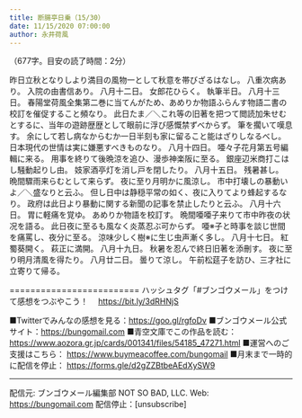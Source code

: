 ```yaml
---
title: 断腸亭日乗（15/30）
date: 11/15/2020 07:00:00
author: 永井荷風
---
```


（677字。目安の読了時間：2分）

昨日立秋となりしより満目の風物一として秋意を帯びざるはなし。
八重次病あり。
入院の由書信あり。
八月十二日。
女郎花ひらく。
執筆半日。
八月十三日。
春陽堂荷風全集第二巻に当てんがため、あめりか物語ふらんす物語二書の校訂を催促すること頻なり。
此日たま／＼これ等の旧著を把つて閲読加朱せむとするに、当年の遊跡歴歴として眼前に浮び感慨禁ずべからず。
筆を擱いて嘆息す。
余にして若し病なからむか一日半刻も家に留ること能はざりしなるべし。
日本現代の世情は実に嫌悪すべきものなり。
八月十四日。
唖々子花月第五号編輯に来る。
用事を終りて後晩涼を追ひ、漫歩神楽阪に至る。
銀座辺米商打こはし騒動起りし由。
妓家酒亭灯を消し戸を閉したり。
八月十五日。
残暑甚し。
晩間驟雨来らむとして来らず。
夜に至り月明かに風涼し。
市中打壊しの暴動いよ／＼盛なりと云ふ。
但し日中は静穏平常の如く、夜に入りてより蜂起するなり。
政府は此日より暴動に関する新聞の記事を禁止したりと云ふ。
八月十六日。
胃に軽痛を覚ゆ。
あめりか物語を校訂す。
晩間唖唖子来りて市中昨夜の状况を語る。
此日夜に至るも風なく炎蒸忍ぶ可からず。
唖※子と時事を談じ世間を痛罵し、夜分に至る。
涼味少しく樹※に生じ虫声漸く多し。
八月十七日。
紅蜀葵開く。
萩正に満開。
八月十九日。
秋暑を忍んで終日旧著を添刪す。
夜に至り明月清風を得たり。
八月廿二日。
曇りて涼し。
午前松莚子を訪ひ、三才社に立寄りて帰る。

=========================
ハッシュタグ「#ブンゴウメール」をつけて感想をつぶやこう！　
https://bit.ly/3dRHNjS

■Twitterでみんなの感想を見る：https://goo.gl/rgfoDv
■ブンゴウメール公式サイト：https://bungomail.com
■青空文庫でこの作品を読む：https://www.aozora.gr.jp/cards/001341/files/54185_47271.html
■運営へのご支援はこちら： https://www.buymeacoffee.com/bungomail
■月末まで一時的に配信を停止： https://forms.gle/d2gZZBtbeAEdXySW9

-------
配信元: ブンゴウメール編集部
NOT SO BAD, LLC.
Web: https://bungomail.com
配信停止：[unsubscribe]

